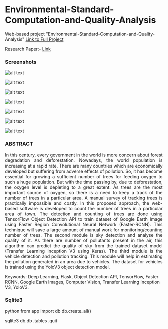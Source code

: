 # Environmental-Standard-Computation-and-Quality-Analysis
Web-based project "Environmental-Standard-Computation-and-Quality-Analysis" 
[Link to Full Project](https://drive.google.com/drive/folders/1uvND3FVsvQlsGh7CZ0HcN6okUqvv-DDW?usp=sharing)

Research Paper:- [Link](https://link.springer.com/chapter/10.1007%2F978-3-030-71187-0_89)

### Screenshots
![alt text](https://github.com/wanibhavesh/flask-Go-Green/blob/master/Code/static/gogreen_login.png)

![alt text](https://github.com/wanibhavesh/flask-Go-Green/blob/master/Code/static/Dashboard.png)

![alt text](https://github.com/wanibhavesh/flask-Go-Green/blob/master/Code/static/Google_Earth_Uploaded_Image.png)

![alt text](https://github.com/wanibhavesh/flask-Go-Green/blob/master/Code/static/Google_Earth_Trees_Detected_Image.png)

![alt text](https://github.com/wanibhavesh/flask-Go-Green/blob/master/Code/static/Sky_Uploaded_Image.png)

![alt text](https://github.com/wanibhavesh/flask-Go-Green/blob/master/Code/static/Sky_Detected_from_Image.png)

![alt text](https://github.com/wanibhavesh/flask-Go-Green/blob/master/Code/static/Results_From_Sky_Image.png)


### ABSTRACT
<p align="justify">
In this century, every government in the world is more concern about forest degradation and deforestation. Nowadays, the world population is increasing at a rapid rate. There are many countries which are economically developed but suffering from adverse effects of pollution. So, it has become essential for growing a sufficient number of trees for feeding oxygen to such a huge population. But with the time passing by, due to deforestation, the oxygen level is depleting to a great extent. As trees are the most important source of oxygen, so there is a need to keep a track of the number of trees in a particular area. A manual survey of tracking trees is practically impossible and costly. In this proposed approach, the web-based software is developed to count the number of trees in a particular area of town. The detection and counting of trees are done using TensorFlow Object Detection API to train dataset of Google Earth Image using Faster Region Convolutional Neural Network (Faster-RCNN). This technique will save a large amount of manual work for monitoring/counting number of trees. The second module is sky detection and analyse the quality of it. As there are number of pollutants present in the air, this algorithm can predict the quality of sky from the trained dataset model (Transfer Learning Inception V3 using Keras). The third module is the vehicle detection and pollution tracking. This module will help in estimating the pollution generated in an area due to vehicles. The dataset for vehicles is trained using the YoloV3 object detection model. 

Keywords: Deep Learning, Flask, Object Detection API, TensorFlow, Faster RCNN, Google Earth Images, Computer Vision, Transfer Learning Inception V3, YoloV3.
<p>
  
### Sqlite3
python
from app import db
db.create_all()

sqlite3 db.db
.tables
.quit
